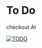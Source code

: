 # To Do

checkout At 

[![TODO]((https://upload.wikimedia.org/wikipedia/commons/thumb/5/5d/GNOME_Todo_icon_2019.svg/1200px-GNOME_Todo_icon_2019.svg.png))](https://harshadbhosale.github.io/to_do/)
